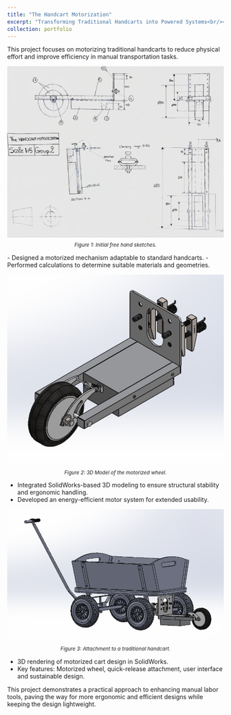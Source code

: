 ```yaml
---
title: "The Handcart Motorization"
excerpt: "Transforming Traditional Handcarts into Powered Systems<br/><img src='/images/portfolio1.png'>"
collection: portfolio
---
```


This project focuses on motorizing traditional handcarts to reduce physical effort and improve efficiency in manual transportation tasks.  
<p align="center">
    <img src="/images/portfolio1-1.png"/>
    <br>
    <sub><i> Figure 1: Initial free hand sketches.</i></sub>
</p>
-   Designed a motorized mechanism adaptable to standard handcarts.  
-   Performed calculations to determine suitable materials and geometries.  
  <p align="center">
    <img src="/images/portfolio1-2.png"/>
    <br>
    <sub><i> Figure 2: 3D Model of the motorized wheel.</i></sub>
</p>

-   Integrated SolidWorks-based 3D modeling to ensure structural stability and ergonomic handling.  
-   Developed an energy-efficient motor system for extended usability.  
  
<p align="center">
    <img src="/images/portfolio1-3.png"/>
    <br>
    <sub><i> Figure 3: Attachment to a traditional handcart.</i></sub>
</p>
 
-   3D rendering of motorized cart design in SolidWorks.  
-   Key features: Motorized wheel, quick-release attachment, user interface and sustainable design.  
  

This project demonstrates a practical approach to enhancing manual labor tools, paving the way for more ergonomic and efficient designs while keeping the design lightweight.